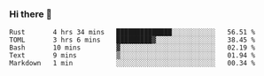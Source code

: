 ### Hi there 👋

<!--
**berkus/berkus** is a ✨ _special_ ✨ repository because its `README.md` (this file) appears on your GitHub profile.

Here are some ideas to get you started:

- 🔭 I’m currently working on ...
- 🌱 I’m currently learning ...
- 👯 I’m looking to collaborate on ...
- 🤔 I’m looking for help with ...
- 💬 Ask me about ...
- 📫 How to reach me: ...
- 😄 Pronouns: ...
- ⚡ Fun fact: ...
-->

<!--START_SECTION:waka-->
```text
Rust       4 hrs 34 mins   ██████████████░░░░░░░░░░░   56.51 % 
TOML       3 hrs 6 mins    █████████▓░░░░░░░░░░░░░░░   38.45 % 
Bash       10 mins         ▓░░░░░░░░░░░░░░░░░░░░░░░░   02.19 % 
Text       9 mins          ▒░░░░░░░░░░░░░░░░░░░░░░░░   01.94 % 
Markdown   1 min           ░░░░░░░░░░░░░░░░░░░░░░░░░   00.34 % 
```
<!--END_SECTION:waka-->
